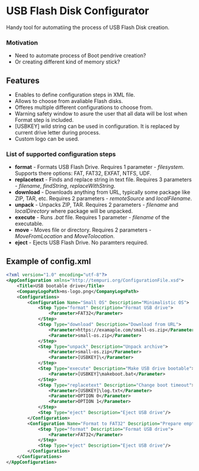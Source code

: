 # USB Flash Disk Configurator

Handy tool for automatiing the process of USB Flash Disk creation.

### Motivation
* Need to automate process of Boot pendrive creation?
* Or creating different kind of memory stick?

## Features
* Enables to define configuration steps in XML file.
* Allows to choose from avaliable Flash disks.
* Offeres multiple different configurations to choose from.
* Warning safety window to asure the user that all data will be lost when Format step is included.
* [USBKEY] wild string can be used in configuration. It is replaced by current drive letter during process.
* Custom logo can be used.

### List of supported configuration steps
* **format** - Formats USB Flash Drive. Requires 1 parameter - *filesystem*. Supports there options: FAT, FAT32, EXFAT,  NTFS, UDF.
* **replacetext** - Finds and replace string in text file. Requires 3 parameters - *filename*, *findString*, *replaceWithString*.
* **download** - Downloads anything from URL, typically some package like ZIP, TAR, etc. Requires 2 parameters - *remoteSource* and *localFilename*.
* **unpack** - Unpacks ZIP, TAR. Requires 2 parameters - *filename* and *localDirectory* where package will be unpacked.
* **execute** - Runs *.bat* file. Requires 1 parameter - *filename* of the executable.
* **move** - Moves file or directory. Requires 2 parameters - *MoveFromLocation* and *MoveTolocation*.
* **eject** - Ejects USB Flash Drive. No paramters required.

## Example of config.xml

```xml
<?xml version="1.0" encoding="utf-8"?>
<AppConfiguration xmlns="http://tempuri.org/ConfigurationFile.xsd">
	<Title>USB bootable drive</Title>
	<CompanyLogoPath>ms-logo.png</CompanyLogoPath>
	<Configurations>
		<Configuration Name="Small OS" Description="Minimalistic OS">
			<Step Type="format" Description="Format USB drive">
				<Parameter>FAT32</Parameter>
			</Step>
			<Step Type="download" Description="Download from URL">
				<Parameter>https://examaple.com/small-os.zip</Parameter>
				<Parameter>small-os.zip</Parameter>
			</Step>
			<Step Type="unpack" Description="Unpack archive">
				<Parameter>small-os.zip</Parameter>
				<Parameter>[USBKEY]\</Parameter>
			</Step>
			<Step Type="execute" Description="Make USB drive bootable">
				<Parameter>[USBKEY]\makeboot.bat</Parameter>
			</Step>
			<Step Type="replacetext" Description="Change boot timeout">
				<Parameter>[USBKEY]\log.txt</Parameter>
				<Parameter>OPTION 0</Parameter>
				<Parameter>OPTION 1</Parameter>
			</Step>
			<Step Type="eject" Description="Eject USB drive"/>
		</Configuration>
		<Configuration Name="Format to FAT32" Description="Prepare empty USB drive">
			<Step Type="format" Description="Format USB drive">
				<Parameter>FAT32</Parameter>
			</Step>
			<Step Type="eject" Description="Eject USB drive"/>
		</Configuration>
	</Configurations>
</AppConfiguration>

``` 
